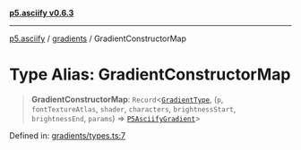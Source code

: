[**p5.asciify v0.6.3**](../../../README.md)

***

[p5.asciify](../../../globals.md) / [gradients](../README.md) / GradientConstructorMap

# Type Alias: GradientConstructorMap

> **GradientConstructorMap**: `Record`\<[`GradientType`](GradientType.md), (`p`, `fontTextureAtlas`, `shader`, `characters`, `brightnessStart`, `brightnessEnd`, `params`) => [`P5AsciifyGradient`](../classes/P5AsciifyGradient.md)\>

Defined in: [gradients/types.ts:7](https://github.com/humanbydefinition/p5-asciify/blob/908862f0aa4e14b4086cbd385ecbe61ff18bb02b/src/lib/gradients/types.ts#L7)
